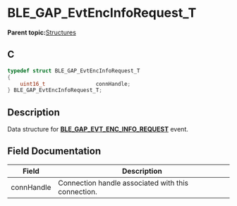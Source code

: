 # BLE\_GAP\_EvtEncInfoRequest\_T

**Parent topic:**[Structures](GUID-A15AC144-CD72-427A-B096-33FC1E7FEA88.md)

## C

```c
typedef struct BLE_GAP_EvtEncInfoRequest_T
{
    uint16_t                connHandle;
} BLE_GAP_EvtEncInfoRequest_T;
```

## Description

Data structure for **[BLE\_GAP\_EVT\_ENC\_INFO\_REQUEST](GUID-20EFFBD2-7D3F-40CA-B85C-8FD3202D9933.md)** event.

## Field Documentation

|Field|Description|
|-----|-----------|
|connHandle|Connection handle associated with this connection.|

